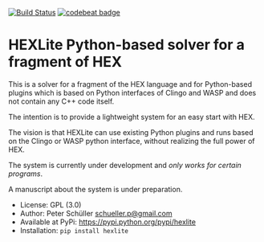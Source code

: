 [![Build Status](https://travis-ci.org/hexhex/hexlite.svg?branch=master)](https://travis-ci.org/hexhex/hexlite)
[![codebeat badge](https://codebeat.co/badges/5493bd59-f87f-470c-9069-86d4c14dd374)](https://codebeat.co/projects/github-com-hexhex-hexlite-master)

# HEXLite Python-based solver for a fragment of HEX

This is a solver for a fragment of the HEX language and for Python-based plugins
which is based on Python interfaces of Clingo and WASP and does not contain any
C++ code itself.

The intention is to provide a lightweight system for an easy start with HEX.

The vision is that HEXLite can use existing Python plugins and runs based on
the Clingo or WASP python interface, without realizing the full power of HEX.

The system is currently under development and *only works for certain programs*.

A manuscript about the system is under preparation.

* License: GPL (3.0)
* Author: Peter Schüller <schueller.p@gmail.com>
* Available at PyPi: https://pypi.python.org/pypi/hexlite
* Installation: ```pip install hexlite```
